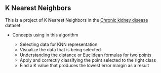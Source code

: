 ##  K Nearest Neighbors 

This is a project of K Nearest Neighbors in the [Chronic kidney disease](https://archive.ics.uci.edu/ml/datasets/chronic_kidney_disease) dataset. 

<ul>
<li>Concepts using in this algorithm </li>
<ul>
<li>Selecting data for KNN representation</li>
<li>Visualize the data that is being selected </li>
<li>Understanding the distance or Euclidean formulas for two points</li>
<li>Apply and correctly classifying the point selected to the right class</li>
<li>Find a K value that produces the lowest error margin as a result</li>
</ul>
</ul>


